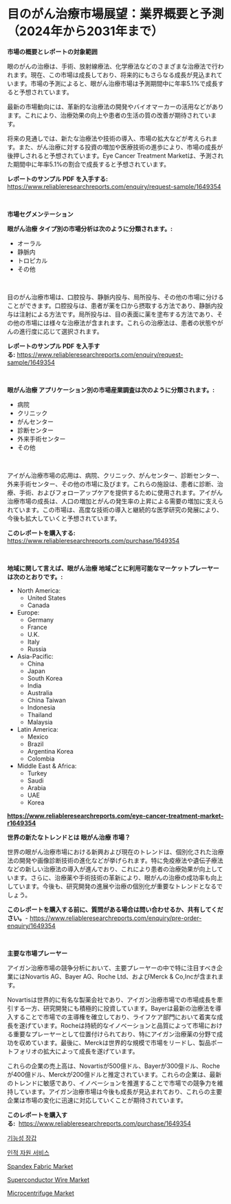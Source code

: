 <p><h1>目のがん治療市場展望：業界概要と予測（2024年から2031年まで）</h1></p><p><strong>市場の概要とレポートの対象範囲</strong></p>
<p><p>眼のがんの治療は、手術、放射線療法、化学療法などのさまざまな治療法で行われます。現在、この市場は成長しており、将来的にもさらなる成長が見込まれています。市場の予測によると、眼がん治療市場は予測期間中に年率5.1%で成長すると予想されています。</p><p>最新の市場動向には、革新的な治療法の開発やバイオマーカーの活用などがあります。これにより、治療効果の向上や患者の生活の質の改善が期待されています。</p><p>将来の見通しでは、新たな治療法や技術の導入、市場の拡大などが考えられます。また、がん治療に対する投資の増加や医療技術の進歩により、市場の成長が後押しされると予想されています。Eye Cancer Treatment Marketは、予測された期間中に年率5.1%の割合で成長すると予想されています。</p></p>
<p><strong>レポートのサンプル PDF を入手する:</strong> <a href="https://www.reliableresearchreports.com/enquiry/request-sample/1649354">https://www.reliableresearchreports.com/enquiry/request-sample/1649354</a></p>
<p>&nbsp;</p>
<p><strong>市場セグメンテーション</strong></p>
<p><strong>眼がん治療 タイプ別の市場分析は次のように分類されます。:</strong></p>
<p><ul><li>オーラル</li><li>静脈内</li><li>トロピカル</li><li>その他</li></ul></p>
<p>&nbsp;</p>
<p><p>目のがん治療市場は、口腔投与、静脈内投与、局所投与、その他の市場に分けることができます。口腔投与は、患者が薬を口から摂取する方法であり、静脈内投与は注射による方法です。局所投与は、目の表面に薬を塗布する方法であり、その他の市場には様々な治療法が含まれます。これらの治療法は、患者の状態やがんの進行度に応じて選択されます。</p></p>
<p><strong>レポートのサンプル PDF を入手する:</strong>&nbsp;<a href="https://www.reliableresearchreports.com/enquiry/request-sample/1649354">https://www.reliableresearchreports.com/enquiry/request-sample/1649354</a></p>
<p>&nbsp;</p>
<p><strong> 眼がん治療 アプリケーション別の市場産業調査は次のように分類されます。:</strong></p>
<p><ul><li>病院</li><li>クリニック</li><li>がんセンター</li><li>診断センター</li><li>外来手術センター</li><li>その他</li></ul></p>
<p>&nbsp;</p>
<p><p>アイがん治療市場の応用は、病院、クリニック、がんセンター、診断センター、外来手術センター、その他の市場に及びます。これらの施設は、患者に診断、治療、手術、およびフォローアップケアを提供するために使用されます。アイがん治療市場の成長は、人口の増加とがんの発生率の上昇による需要の増加に支えられています。この市場は、高度な技術の導入と継続的な医学研究の発展により、今後も拡大していくと予想されています。</p></p>
<p><strong>このレポートを購入する:</strong>&nbsp; <a href="https://www.reliableresearchreports.com/purchase/1649354">https://www.reliableresearchreports.com/purchase/1649354</a></p>
<p>&nbsp;</p>
<p><strong>地域に関して言えば、眼がん治療 地域ごとに利用可能なマーケットプレーヤーは次のとおりです。:</strong></p>
<p><ul>
    <li>
        North America:
        <ul>
            <li>United States</li>
            <li>Canada</li>
        </ul>
    </li>
    <li>
        Europe:
        <ul>
            <li>Germany</li>
            <li>France</li>
            <li>U.K.</li>
            <li>Italy</li>
            <li>Russia</li>
        </ul>
    </li>
    <li>
        Asia-Pacific:
        <ul>
            <li>China</li>
            <li>Japan</li>
            <li>South Korea</li>
            <li>India</li>
            <li>Australia</li>
            <li>China Taiwan</li>
            <li>Indonesia</li>
            <li>Thailand</li>
            <li>Malaysia</li>
        </ul>
    </li>
    <li>
        Latin America:
        <ul>
            <li>Mexico</li>
            <li>Brazil</li>
            <li>Argentina Korea</li>
            <li>Colombia</li>
        </ul>
    </li>
    <li>
        Middle East & Africa:
        <ul>
            <li>Turkey</li>
            <li>Saudi</li>
            <li>Arabia</li>
            <li>UAE</li>
            <li>Korea</li>
        </ul>
    </li>
    </ul></p>
<p><strong><a href="https://www.reliableresearchreports.com/eye-cancer-treatment-market-r1649354">https://www.reliableresearchreports.com/eye-cancer-treatment-market-r1649354</a></strong>&nbsp;</p>
<p><strong>世界の新たなトレンドとは 眼がん治療 市場？</strong></p>
<p><p>世界の眼がん治療市場における新興および現在のトレンドは、個別化された治療法の開発や画像診断技術の進化などが挙げられます。特に免疫療法や遺伝子療法などの新しい治療法の導入が進んでおり、これにより患者の治療効果が向上しています。さらに、治療薬や手術技術の革新により、眼がんの治療の成功率も向上しています。今後も、研究開発の進展や治療の個別化が重要なトレンドとなるでしょう。</p></p>
<p><strong>このレポートを購入する前に、質問がある場合は問い合わせるか、共有してください。</strong>- <a href="https://www.reliableresearchreports.com/enquiry/pre-order-enquiry/1649354">https://www.reliableresearchreports.com/enquiry/pre-order-enquiry/1649354</a></p>
<p>&nbsp;</p>
<p><strong>主要な市場プレーヤー</strong></p>
<p><p>アイガン治療市場の競争分析において、主要プレーヤーの中で特に注目すべき企業にはNovartis AG、Bayer AG、Roche Ltd、およびMerck & Co,Incが含まれます。</p><p>Novartisは世界的に有名な製薬会社であり、アイガン治療市場での市場成長を牽引する一方、研究開発にも積極的に投資しています。Bayerは最新の治療法を導入することで市場での主導権を確立しており、ライフケア部門において着実な成長を遂げています。Rocheは持続的なイノベーションと品質によって市場における重要なプレーヤーとして位置付けられており、特にアイガン治療薬の分野で成功を収めています。最後に、Merckは世界的な規模で市場をリードし、製品ポートフォリオの拡大によって成長を遂げています。</p><p>これらの企業の売上高は、Novartisが500億ドル、Bayerが300億ドル、Rocheが400億ドル、Merckが200億ドルと推定されています。これらの企業は、最新のトレンドに敏感であり、イノベーションを推進することで市場での競争力を維持しています。アイガン治療市場は今後も成長が見込まれており、これらの主要企業は市場の変化に迅速に対応していくことが期待されています。</p></p>
<p><strong>このレポートを購入する:</strong>&nbsp;&nbsp;<a href="https://www.reliableresearchreports.com/purchase/1649354">https://www.reliableresearchreports.com/purchase/1649354</a></p>
<p><p><a href="https://github.com/Maeennan456456/Market-Research-Report-List-1/blob/main/208648626064.md">기능성 장갑</a></p><p><a href="https://github.com/royErdmtyan906778/Market-Research-Report-List-1/blob/main/832755126065.md">인적 자원 서비스</a></p><p><a href="https://www.linkedin.com/pulse/spandex-fabric-market-research-report-provides-thorough-industry-uq4if?trackingId=d7Sszk7vOe2kYOGLphvDig%3D%3D">Spandex Fabric Market</a></p><p><a href="https://www.linkedin.com/pulse/global-superconductor-wire-market-types-applications-major-5mxmf?trackingId=yjEr02IBIE0PV4KOHlSI3A%3D%3D">Superconductor Wire Market</a></p><p><a href="https://github.com/kathiaseamanalvaradovlprc2h/Market-Research-Report-List-2/blob/main/microcentrifuge-market.md">Microcentrifuge Market</a></p></p>